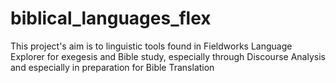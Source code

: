 # biblical_languages_flex
This project's aim is to linguistic tools found in Fieldworks Language Explorer for exegesis and Bible study, especially through Discourse Analysis and especially in preparation for Bible Translation
